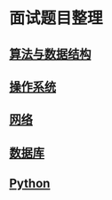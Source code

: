 # 面试题目整理

## [算法与数据结构](算法与数据结构.md)

## [操作系统](操作系统.md)

## [网络](网络.md)

## [数据库](数据库.md)

## [Python](Python.md)